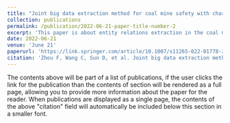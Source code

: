 ```yaml
---
title: "Joint big data extraction method for coal mine safety with characters and words fusion"
collection: publications
permalink: /publication/2022-06-21-paper-title-number-2
excerpt: 'This paper is about entity relations extraction in the coal mining field. It can provide support for downstream tasks such as question and answer systems and knowledge graph construction in the coal mining field.'
date: 2022-06-21
venue: 'June 21'
paperurl: 'https://link.springer.com/article/10.1007/s11265-022-01778-z'
citation: 'Zhou F, Wang C, Sun D, et al. Joint big data extraction method for coal mine safety with characters and words fusion[J]. Journal of Signal Processing Systems, 2022, 94(11): 1213-1225.'
---
```


The contents above will be part of a list of publications, if the user clicks the link for the publication than the contents of section will be rendered as a full page, allowing you to provide more information about the paper for the reader. When publications are displayed as a single page, the contents of the above "citation" field will automatically be included below this section in a smaller font.
